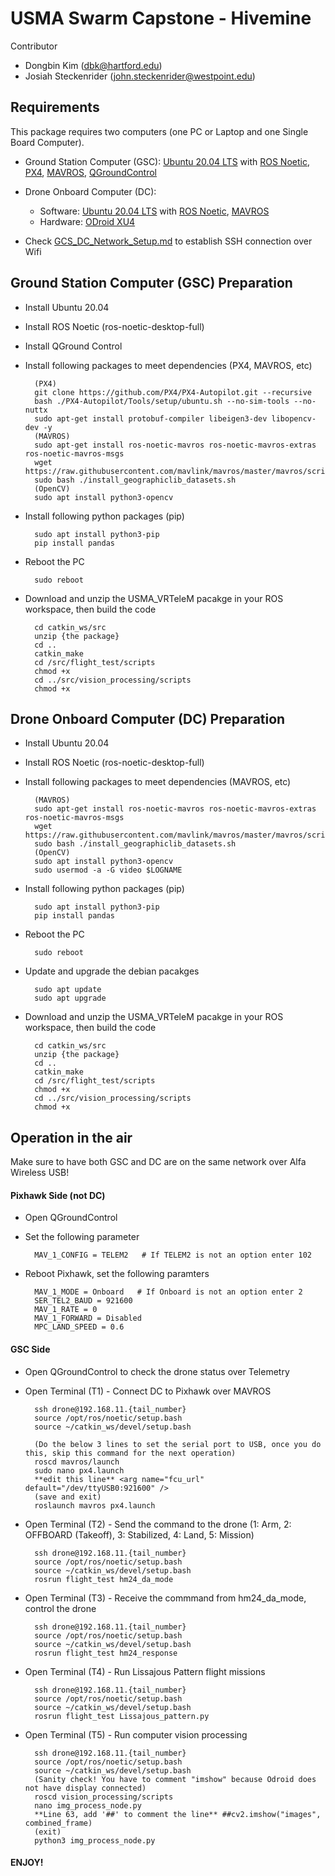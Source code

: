 
# USMA Swarm Capstone - Hivemine

Contributor
* Dongbin Kim (dbk@hartford.edu)
* Josiah Steckenrider (john.steckenrider@westpoint.edu)

## Requirements

This package requires two computers (one PC or Laptop and one Single Board Computer).

* Ground Station Computer (GSC):  [Ubuntu 20.04 LTS](https://releases.ubuntu.com/focal/) with [ROS Noetic](https://wiki.ros.org/noetic/Installation/Ubuntu), [PX4](https://docs.px4.io/main/en/dev_setup/dev_env_linux_ubuntu.html), [MAVROS](https://docs.px4.io/main/en/ros/mavros_installation.html), [QGroundControl](https://docs.qgroundcontrol.com/master/en/qgc-user-guide/getting_started/download_and_install.html)
    
* Drone Onboard Computer (DC): 
    * Software: [Ubuntu 20.04 LTS](https://releases.ubuntu.com/focal/) with [ROS Noetic](https://wiki.ros.org/noetic/Installation/Ubuntu),  [MAVROS](https://docs.px4.io/main/en/ros/mavros_installation.html)
    * Hardware: [ODroid XU4](https://wiki.odroid.com/odroid-xu4/odroid-xu4)

* Check [GCS_DC_Network_Setup.md](https://github.com/akdba0207/USMA_Hivemine/blob/main/GCS_DC_Network_Setup.md) to establish SSH connection over Wifi

## Ground Station Computer (GSC) Preparation

* Install Ubuntu 20.04
* Install ROS Noetic (ros-noetic-desktop-full)
* Install QGround Control 
* Install following packages to meet dependencies (PX4, MAVROS, etc)
        
        (PX4)
        git clone https://github.com/PX4/PX4-Autopilot.git --recursive
        bash ./PX4-Autopilot/Tools/setup/ubuntu.sh --no-sim-tools --no-nuttx
        sudo apt-get install protobuf-compiler libeigen3-dev libopencv-dev -y
        (MAVROS)
        sudo apt-get install ros-noetic-mavros ros-noetic-mavros-extras ros-noetic-mavros-msgs
        wget https://raw.githubusercontent.com/mavlink/mavros/master/mavros/scripts/install_geographiclib_datasets.sh
        sudo bash ./install_geographiclib_datasets.sh
        (OpenCV)
        sudo apt install python3-opencv
        
* Install following python packages (pip)

        sudo apt install python3-pip
        pip install pandas
* Reboot the PC

        sudo reboot

* Download and unzip the USMA_VRTeleM pacakge in your ROS workspace, then build the code

        cd catkin_ws/src
        unzip {the package}
        cd ..
        catkin_make
        cd /src/flight_test/scripts
        chmod +x 
        cd ../src/vision_processing/scripts
        chmod +x        


## Drone Onboard Computer (DC) Preparation

* Install Ubuntu 20.04
* Install ROS Noetic (ros-noetic-desktop-full)
* Install following packages to meet dependencies (MAVROS, etc)   

        (MAVROS)
        sudo apt-get install ros-noetic-mavros ros-noetic-mavros-extras ros-noetic-mavros-msgs
        wget https://raw.githubusercontent.com/mavlink/mavros/master/mavros/scripts/install_geographiclib_datasets.sh
        sudo bash ./install_geographiclib_datasets.sh
        (OpenCV)
        sudo apt install python3-opencv
        sudo usermod -a -G video $LOGNAME 

* Install following python packages (pip)

        sudo apt install python3-pip
        pip install pandas

* Reboot the PC

        sudo reboot
* Update and upgrade the debian pacakges

        sudo apt update
        sudo apt upgrade
* Download and unzip the USMA_VRTeleM pacakge in your ROS workspace, then build the code

        cd catkin_ws/src
        unzip {the package}
        cd ..
        catkin_make
        cd /src/flight_test/scripts
        chmod +x 
        cd ../src/vision_processing/scripts
        chmod +x 

## Operation in the air

Make sure to have both GSC and DC are on the same network over Alfa Wireless USB!

#### Pixhawk Side (not DC)

* Open QGroundControl
* Set the following parameter 

        MAV_1_CONFIG = TELEM2   # If TELEM2 is not an option enter 102
* Reboot Pixhawk, set the following paramters

        MAV_1_MODE = Onboard   # If Onboard is not an option enter 2
        SER_TEL2_BAUD = 921600
        MAV_1_RATE = 0
        MAV_1_FORWARD = Disabled
        MPC_LAND_SPEED = 0.6


#### GSC Side

* Open QGroundControl to check the drone status over Telemetry

* Open Terminal (T1) - Connect DC to Pixhawk over MAVROS

        ssh drone@192.168.11.{tail_number}
        source /opt/ros/noetic/setup.bash
        source ~/catkin_ws/devel/setup.bash
        
        (Do the below 3 lines to set the serial port to USB, once you do this, skip this command for the next operation)
        roscd mavros/launch
        sudo nano px4.launch
        **edit this line** <arg name="fcu_url" default="/dev/ttyUSB0:921600" />
        (save and exit)
        roslaunch mavros px4.launch

* Open Terminal (T2) - Send the command to the drone (1: Arm, 2: OFFBOARD (Takeoff), 3: Stabilized, 4: Land, 5: Mission)

        ssh drone@192.168.11.{tail_number}
        source /opt/ros/noetic/setup.bash
        source ~/catkin_ws/devel/setup.bash
        rosrun flight_test hm24_da_mode

* Open Terminal (T3) - Receive the commmand from hm24_da_mode, control the drone

        ssh drone@192.168.11.{tail_number}
        source /opt/ros/noetic/setup.bash
        source ~/catkin_ws/devel/setup.bash
        rosrun flight_test hm24_response

* Open Terminal (T4) - Run Lissajous Pattern flight missions

        ssh drone@192.168.11.{tail_number}
        source /opt/ros/noetic/setup.bash
        source ~/catkin_ws/devel/setup.bash
        rosrun flight_test Lissajous_pattern.py

* Open Terminal (T5) - Run computer vision processing

        ssh drone@192.168.11.{tail_number}
        source /opt/ros/noetic/setup.bash
        source ~/catkin_ws/devel/setup.bash
        (Sanity check! You have to comment "imshow" because Odroid does not have display connected)
        roscd vision_processing/scripts
        nano img_process_node.py
        **Line 63, add '##' to comment the line** ##cv2.imshow("images", combined_frame) 
        (exit)
        python3 img_process_node.py


#### ENJOY!
